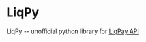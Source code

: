 # LiqPy

LiqPy -- unofficial python library for [LiqPay API](https://www.liqpay.ua/documentation/api/)